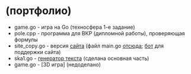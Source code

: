 # (портфолио)

* game.go - игра на Go (техносфера 1-е задание)
* pole.cpp - программа для ВКР (дипломной работы), проверяющая формулы
* site_copy.go - версия [сайта](https://elmacards.herokuapp.com/) (файл main.go [отсюда](https://github.com/nazarovandry/all); [бот](https://github.com/nazarovandry/all_helpbot) для поддержки сайта)
* ska1.go - [генератор текста](https://github.com/nazarovandry/textgenerator) (сделана основная часть)
* game.go - [3D игра] (недоделано)
